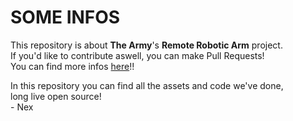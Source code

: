 # SOME INFOS
This repository is about **The Army**'s **Remote Robotic Arm** project.<br>
If you'd like to contribute aswell, you can make Pull Requests!<br>
You can find more infos [here](https://the-army-hope.github.io/)!!

In this repository you can find all the assets and code we've done,<br>
long live open source!<br>
\- Nex
